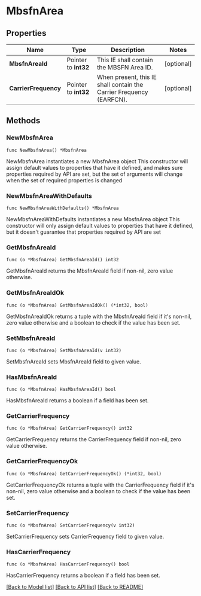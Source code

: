 # MbsfnArea

## Properties

Name | Type | Description | Notes
------------ | ------------- | ------------- | -------------
**MbsfnAreaId** | Pointer to **int32** | This IE shall contain the MBSFN Area ID. | [optional] 
**CarrierFrequency** | Pointer to **int32** | When present, this IE shall contain the Carrier Frequency (EARFCN). | [optional] 

## Methods

### NewMbsfnArea

`func NewMbsfnArea() *MbsfnArea`

NewMbsfnArea instantiates a new MbsfnArea object
This constructor will assign default values to properties that have it defined,
and makes sure properties required by API are set, but the set of arguments
will change when the set of required properties is changed

### NewMbsfnAreaWithDefaults

`func NewMbsfnAreaWithDefaults() *MbsfnArea`

NewMbsfnAreaWithDefaults instantiates a new MbsfnArea object
This constructor will only assign default values to properties that have it defined,
but it doesn't guarantee that properties required by API are set

### GetMbsfnAreaId

`func (o *MbsfnArea) GetMbsfnAreaId() int32`

GetMbsfnAreaId returns the MbsfnAreaId field if non-nil, zero value otherwise.

### GetMbsfnAreaIdOk

`func (o *MbsfnArea) GetMbsfnAreaIdOk() (*int32, bool)`

GetMbsfnAreaIdOk returns a tuple with the MbsfnAreaId field if it's non-nil, zero value otherwise
and a boolean to check if the value has been set.

### SetMbsfnAreaId

`func (o *MbsfnArea) SetMbsfnAreaId(v int32)`

SetMbsfnAreaId sets MbsfnAreaId field to given value.

### HasMbsfnAreaId

`func (o *MbsfnArea) HasMbsfnAreaId() bool`

HasMbsfnAreaId returns a boolean if a field has been set.

### GetCarrierFrequency

`func (o *MbsfnArea) GetCarrierFrequency() int32`

GetCarrierFrequency returns the CarrierFrequency field if non-nil, zero value otherwise.

### GetCarrierFrequencyOk

`func (o *MbsfnArea) GetCarrierFrequencyOk() (*int32, bool)`

GetCarrierFrequencyOk returns a tuple with the CarrierFrequency field if it's non-nil, zero value otherwise
and a boolean to check if the value has been set.

### SetCarrierFrequency

`func (o *MbsfnArea) SetCarrierFrequency(v int32)`

SetCarrierFrequency sets CarrierFrequency field to given value.

### HasCarrierFrequency

`func (o *MbsfnArea) HasCarrierFrequency() bool`

HasCarrierFrequency returns a boolean if a field has been set.


[[Back to Model list]](../README.md#documentation-for-models) [[Back to API list]](../README.md#documentation-for-api-endpoints) [[Back to README]](../README.md)



